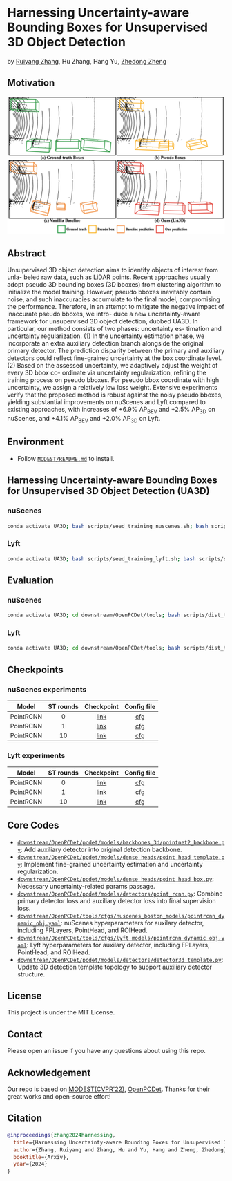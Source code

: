 # Harnessing Uncertainty-aware Bounding Boxes for Unsupervised 3D Object Detection

by [Ruiyang Zhang](https://ruiyang-061x.github.io/), Hu Zhang, Hang Yu, [Zhedong Zheng](https://www.zdzheng.xyz/)

## Motivation
![](.asset/Motivation.png)

## Abstract
Unsupervised 3D object detection aims to identify objects of interest from unla- beled raw data, such as LiDAR points. Recent approaches usually adopt pseudo 3D bounding boxes (3D bboxes) from clustering algorithm to initialize the model training. However, pseudo bboxes inevitably contain noise, and such inaccuracies accumulate to the final model, compromising the performance. Therefore, in an attempt to mitigate the negative impact of inaccurate pseudo bboxes, we intro- duce a new uncertainty-aware framework for unsupervised 3D object detection, dubbed UA3D. In particular, our method consists of two phases: uncertainty es- timation and uncertainty regularization. (1) In the uncertainty estimation phase, we incorporate an extra auxiliary detection branch alongside the original primary detector. The prediction disparity between the primary and auxiliary detectors could reflect fine-grained uncertainty at the box coordinate level. (2) Based on the assessed uncertainty, we adaptively adjust the weight of every 3D bbox co- ordinate via uncertainty regularization, refining the training process on pseudo bboxes. For pseudo bbox coordinate with high uncertainty, we assign a relatively low loss weight. Extensive experiments verify that the proposed method is robust against the noisy pseudo bboxes, yielding substantial improvements on nuScenes and Lyft compared to existing approaches, with increases of +6.9% AP<sub>BEV</sub> and +2.5% AP<sub>3D</sub> on nuScenes, and +4.1% AP<sub>BEV</sub> and +2.0% AP<sub>3D</sub> on Lyft.

## Environment
- Follow [`MODEST/README.md`](https://github.com/YurongYou/MODEST/blob/master/README.md) to install.

## Harnessing Uncertainty-aware Bounding Boxes for Unsupervised 3D Object Detection (UA3D)
### nuScenes
```bash
conda activate UA3D; bash scripts/seed_training_nuscenes.sh; bash scripts/self_training_nusc.sh -C "data_paths=nusc.yaml det_filtering.pp_score_threshold=0.7 det_filtering.pp_score_percentile=20 data_paths.bbox_info_save_dst=null calib_path=$(pwd)/downstream/OpenPCDet/data/nuscenes_boston/training/calib ptc_path=$(pwd)/downstream/OpenPCDet/data/nuscenes_boston/training/velodyne image_shape=[900,1600]"
```
### Lyft
```bash
conda activate UA3D; bash scripts/seed_training_lyft.sh; bash scripts/self_training_lyft.sh -C "det_filtering.pp_score_threshold=0.7 det_filtering.pp_score_percentile=20 data_paths.bbox_info_save_dst=null data_root=$(pwd)/downstream/OpenPCDet/data/lyft/training";
```

## Evaluation
### nuScenes
```bash
conda activate UA3D; cd downstream/OpenPCDet/tools; bash scripts/dist_test.sh 4 --cfg_file ../../downstream/OpenPCDet/tools/cfgs/nuscenes_boston_models/pointrcnn_dynamic_obj.yaml --ckpt PATH_TO_CKPT
```
### Lyft
```bash
conda activate UA3D; cd downstream/OpenPCDet/tools; bash scripts/dist_test.sh 4 --cfg_file ../../downstream/OpenPCDet/tools/cfgs/lyft_models/pointrcnn_dynamic_obj.yaml --ckpt PATH_TO_CKPT
```

## Checkpoints
### nuScenes experiments
| Model | ST rounds | Checkpoint  | Config file |
| ----- | :----:  | :----: | :----: |
| PointRCNN | 0 | [link](https://drive.google.com/file/d/1HrmG_QlJT_6ztN0NmqCMLpKRXhvduqj4/view?usp=sharing) | [cfg](downstream/OpenPCDet/tools/cfgs/nuscenes_boston_models/pointrcnn_dynamic_obj.yaml) |
| PointRCNN | 1 | [link](https://drive.google.com/file/d/13MkDu0p2_KEDKcOzHJxr3zieGaKO77TF/view?usp=sharing) | [cfg](downstream/OpenPCDet/tools/cfgs/nuscenes_boston_models/pointrcnn_dynamic_obj.yaml) |
| PointRCNN | 10 | [link](https://drive.google.com/file/d/12XM2oH7NxLkLS5omxjD4BMLlpI94heAl/view?usp=sharing) | [cfg](downstream/OpenPCDet/tools/cfgs/nuscenes_boston_models/pointrcnn_dynamic_obj.yaml) |

### Lyft experiments
| Model | ST rounds | Checkpoint  | Config file |
| ----- | :----:  | :----: | :----: |
| PointRCNN | 0 | [link](https://drive.google.com/file/d/1vGSNUxV3rAln2HLwohExNdAwHoZKnYz1/view?usp=sharing) | [cfg](downstream/OpenPCDet/tools/cfgs/lyft_models/pointrcnn_dynamic_obj.yaml) |
| PointRCNN | 1 | [link](https://drive.google.com/file/d/17_Xog-38a69rHIxQ3l2yf6vJKbbcFpH6/view?usp=sharing) | [cfg](downstream/OpenPCDet/tools/cfgs/lyft_models/pointrcnn_dynamic_obj.yaml) |
| PointRCNN | 10 | [link](https://drive.google.com/file/d/1Xgo5F6lJ7-e7_EAnhvb_J09BWpM87xV3/view?usp=sharing) | [cfg](downstream/OpenPCDet/tools/cfgs/lyft_models/pointrcnn_dynamic_obj.yaml) |

## Core Codes
- [`downstream/OpenPCDet/pcdet/models/backbones_3d/pointnet2_backbone.py`](downstream/OpenPCDet/pcdet/models/backbones_3d/pointnet2_backbone.py): Add auxiliary detector into original detection backbone.
- [`downstream/OpenPCDet/pcdet/models/dense_heads/point_head_template.py`](downstream/OpenPCDet/pcdet/models/dense_heads/point_head_template.py): Implement fine-grained uncertainty estimation and uncertainty regularization.
- [`downstream/OpenPCDet/pcdet/models/dense_heads/point_head_box.py`](downstream/OpenPCDet/pcdet/models/dense_heads/point_head_box.py): Necessary uncertainty-related params passage.
- [`downstream/OpenPCDet/pcdet/models/detectors/point_rcnn.py`](downstream/OpenPCDet/pcdet/models/detectors/point_rcnn.py): Combine primary detector loss and auxiliary detector loss into final supervision loss.
- [`downstream/OpenPCDet/tools/cfgs/nuscenes_boston_models/pointrcnn_dynamic_obj.yaml`](downstream/OpenPCDet/tools/cfgs/nuscenes_boston_models/pointrcnn_dynamic_obj.yaml): nuScenes hyperparameters for auxilary detector, including FPLayers, PointHead, and ROIHead.
- [`downstream/OpenPCDet/tools/cfgs/lyft_models/pointrcnn_dynamic_obj.yaml`](downstream/OpenPCDet/tools/cfgs/lyft_models/pointrcnn_dynamic_obj.yaml): Lyft hyperparameters for auxilary detector, including FPLayers, PointHead, and ROIHead.
- [`downstream/OpenPCDet/pcdet/models/detectors/detector3d_template.py`](downstream/OpenPCDet/pcdet/models/detectors/detector3d_template.py): Update 3D detection template topology to support auxiliary detector structure.

## License
This project is under the MIT License.

## Contact
Please open an issue if you have any questions about using this repo.

## Acknowledgement
Our repo is based on [MODEST(CVPR'22)](https://github.com/YurongYou/MODEST), [OpenPCDet](https://github.com/open-mmlab/OpenPCDet). Thanks for their great works and open-source effort!

## Citation
```bib
@inproceedings{zhang2024harnessing,
  title={Harnessing Uncertainty-aware Bounding Boxes for Unsupervised 3D Object Detection},
  author={Zhang, Ruiyang and Zhang, Hu and Yu, Hang and Zheng, Zhedong},
  booktitle={Arxiv},
  year={2024}
}
```